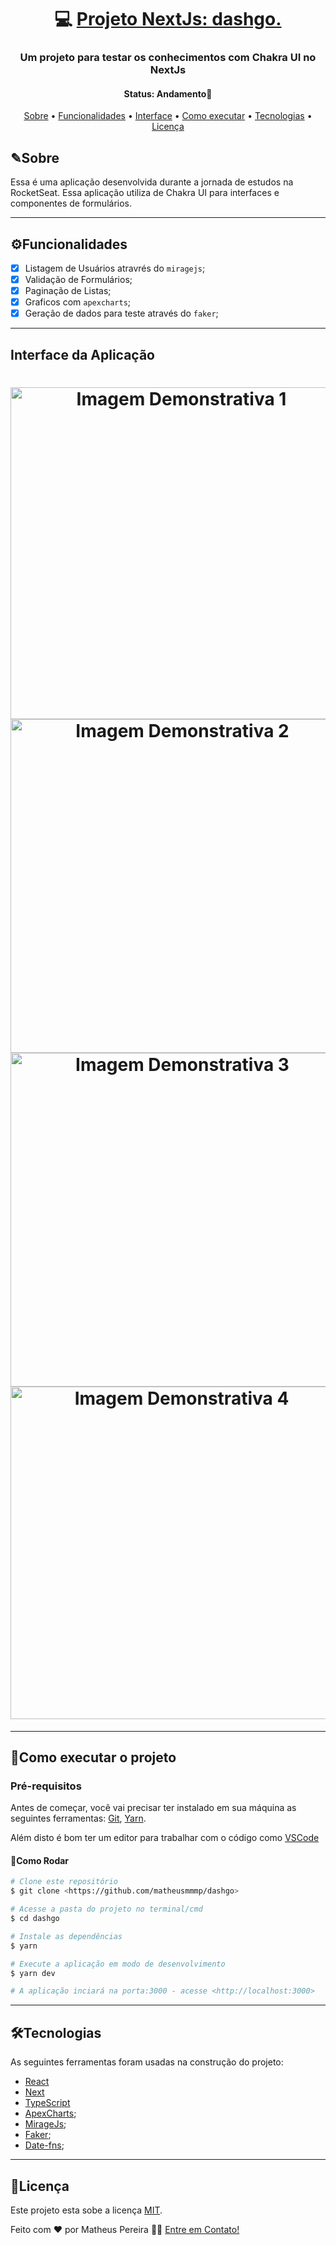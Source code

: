 <h1 align="center">
   💻 <a href="#"> Projeto NextJs: dashgo. </a>
</h1>

<h3 align="center">
   Um projeto para testar os conhecimentos com Chakra UI no NextJs 
</h3>

<h4 align="center"> 
	 Status: Andamento🚀
</h4>

<p align="center">
 <a href="#sobre">Sobre</a> •
 <a href="#funcionalidades">Funcionalidades</a> •
 <a href="#interface-da-aplicacao">Interface</a> • 
 <a href="#como-executar-o-projeto">Como executar</a> • 
 <a href="#tecnologias">Tecnologias</a> • 
 <a href="#licença">Licença</a>
</p>


## ✎Sobre

Essa é uma aplicação desenvolvida durante a jornada de estudos na RocketSeat. Essa aplicação utiliza de Chakra UI para interfaces e componentes de formulários.


---

## ⚙Funcionalidades

- [x]  Listagem de Usuários atravrés do `miragejs`;
- [x]  Validação de Formulários;
- [x]  Paginação de Listas;
- [x]  Graficos com `apexcharts`;
- [x]  Geração de dados para teste através do `faker`;

---
## Interface da Aplicação

<h1 align="center">
  <img alt="Imagem Demonstrativa 1" title="#Img1" src="https://user-images.githubusercontent.com/33897566/168389127-75450b8a-34ae-4b70-adb0-6b09a59adf69.PNG" style="width: 531px;" />
  <img alt="Imagem Demonstrativa 2" title="#Img2" src="https://user-images.githubusercontent.com/33897566/168389125-c592d353-2f71-44f6-a4fe-8247ae3af2d5.PNG" style="width: 534px;" />

  <img alt="Imagem Demonstrativa 3" title="#Img3" src="https://user-images.githubusercontent.com/33897566/168389129-1b56ea45-d7d0-4f6a-b1cf-c098f2b180b8.PNG" style="width: 534px;" />
  <img alt="Imagem Demonstrativa 4" title="#Img4" src="https://user-images.githubusercontent.com/33897566/168389130-080d7b45-b12b-40d8-8bcb-8b9db058b822.PNG" style="width: 532px;" />
</h1>


---
## 🚀Como executar o projeto 

### Pré-requisitos

Antes de começar, você vai precisar ter instalado em sua máquina as seguintes ferramentas:
[Git](https://git-scm.com), [Yarn](https://yarnpkg.com/). 

Além disto é bom ter um editor para trabalhar com o código como [VSCode](https://code.visualstudio.com/)

#### 🎲Como Rodar 

```bash
# Clone este repositório
$ git clone <https://github.com/matheusmmmp/dashgo>

# Acesse a pasta do projeto no terminal/cmd
$ cd dashgo

# Instale as dependências
$ yarn

# Execute a aplicação em modo de desenvolvimento
$ yarn dev

# A aplicação inciará na porta:3000 - acesse <http://localhost:3000>
```

---

## 🛠Tecnologias

As seguintes ferramentas foram usadas na construção do projeto:

-   [React](https://pt-br.reactjs.org/)
-   [Next](https://nextjs.org/)
-   [TypeScript](https://www.typescriptlang.org/)
-   [ApexCharts](https://apexcharts.com/docs/react-charts/#);
-   [MirageJs](https://miragejs.com/docs/getting-started/introduction/);
-   [Faker](https://fakerjs.dev/guide/#environments);
-   [Date-fns](https://date-fns.org/docs/Getting-Started);
---

## 📝Licença

Este projeto esta sobe a licença [MIT](./LICENSE).

Feito com ❤️ por Matheus Pereira 👋🏽 [Entre em Contato!](www.linkedin.com/in/matheus-de-medeiros-pereira-52b245140)
